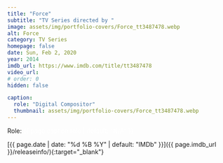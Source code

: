 ```yaml
---
title: "Force"
subtitle: "TV Series directed by "
image: assets/img/portfolio-covers/Force_tt3487478.webp
alt: Force
category: TV Series
homepage: false
date: Sun, Feb 2, 2020
year: 2014
imdb_url: https://www.imdb.com/title/tt3487478
video_url: 
# order: 0
hidden: false

caption:
  role: "Digital Compositor"
  thumbnail: assets/img/portfolio-covers/Force_tt3487478.webp
---
```

Role: <span style="color:white">{{ page.caption.role | default: "N/A" }}</span>

[{{ page.date | date: "%d %B %Y" | default: "IMDb" }}]({{ page.imdb_url }}/releaseinfo/){:target="_blank"}


